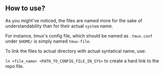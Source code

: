 ## How to use?


As you might've noticed, the files are named more for the sake of understandability than for their actual `system` name.

For instance, tmux's config file, which should be named as `.tmux.conf` under `$HOME/` is simply named `tmux-file`.

To link the files to actual directory with actual syntatical name, use:

`ln <file_name> <PATH_TO_CONFIG_FILE_IN_SYS>` 
to create a hard link to the repo file.
